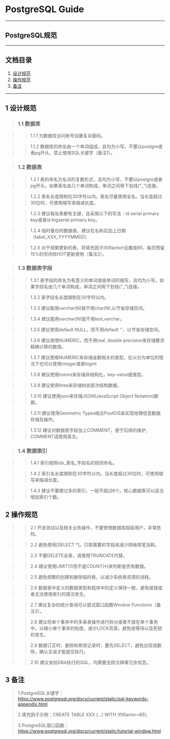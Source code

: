 # PostgreSQL Guide

---	
## PostgreSQL规范

---

## 文档目录
1. [设计规范](#1-设计规范)
2. [操作规范](#2-操作规范)
3. [备注](#3-备注)

---

## 1 设计规范

> ### 1.1 数据库

>> 1.1.1 为数据库访问账号设置复杂密码。

>> 1.1.2 数据库的命名由一个单词组成，且均为小写，不要以postgre或者pg开头，禁止使用SQL关键字（备注1）。


> ### 1.2 数据表

>> 1.2.1 表的命名为名词的复数形式，且均为小写，不要以postgre或者pg开头。如果表名由几个单词构成，单词之间用下划线("_")连接。

>> 1.2.2 表名长度限制在30字符以内。表名尽量使用全名。当长度超过30位时，可使用缩写来缩减长度。

>> 1.2.3 建议每张表都有主键，且采用以下的写法：id serial primary key或者id bigserial primary key。

>> 1.2.4 临时备份的数据表，建议在名称后加上日期（tabel\_XXX_YYYYMMDD）

>> 1.2.5 对于频繁更新的表，将填充因子(fillfactor)设置成85，每页预留15%的空间给HOT更新使用（备注2）。


> ### 1.3 数据表字段

>> 1.3.1 表字段的命名为有意义的单词或是单词的缩写，且均为小写。如果字段名由几个单词构成，单词之间用下划线("_")连接。

>> 1.3.2 表字段名长度限制在30字符以内。

>> 1.3.3 建议能用varchar(N)就不用char(N),以节省存储空间。

>> 1.3.4 建议能用varchar(N)就不用text,varchar。

>> 1.3.5 建议使用default NULL，而不用default ''，以节省存储空间。

>> 1.3.6 建议使用NUMERIC，而不用real, double precision来存储要求精确计算的数值。

>> 1.3.7 建议使用NUMERIC来存储金额相关的类型，在以分为单位的情况下也可以使用integer或者bigint

>> 1.3.8 建议使用hstore来存储非结构化，key-value键值型。

>> 1.3.9 建议使用ltree来存储树状层次结构数据。

>> 1.3.10 建议使用json来存储JSON(JavaScript Object Notation)数据。

>> 1.3.11 建议使用Geometric Types结合PostGIS来实现地理信息数据存储及操作。

>> 1.3.12 建议对数据表字段加上COMMENT，便于后续的维护, COMMENT请使用英文。


> ### 1.4 数据索引
 
>> 1.4.1 索引按照idx_表名_字段名的规则命名。

>> 1.4.2 索引名长度限制在30字符以内。当长度超过30位时，可使用缩写来缩减长度。

>> 1.4.3 建议不要建过多的索引，一般不超过6个。核心数据表可以适当增加索引个数。  



## 2 操作规范

>> 2.1 开发测试以及相关业务操作，不要使用数据库超级用户，非常危险。

>> 2.2 避免使用[SELECT *]，只取需要的字段来减少网络带宽消耗。

>> 2.3 不要DELETE全表，请使用TRUNCATE代替。

>> 2.4 建议使用LIMIT(1)而不是COUNT(*)来判断是否有数据。

>> 2.5 避免频繁的创建和删除临时表，以减少系统表资源的消耗。

>> 2.6 数据表中定义的数据类型和程序中的定义保持一致，避免报错或者无法使用索引的情况发生。

>> 2.7 建议复杂的统计查询可以尝试窗口函数Window Functions（备注3）。

>> 2.8 建议将单个事务中的多条表操作进行拆分或者不放在单个事务中，以缩小单个事务的粒度，减少LOCK资源，避免锁等待以及死锁的发生。

>> 2.9 数据订正时，删除和修改记录时，要先SELECT，避免出现误删除，确认无误才能提交执行。

>> 2.10 建议发给DBA执行的SQL，均需要去除注释等冗余信息。  


## 3 备注

> 1.PostgreSQL关键字：https://www.postgresql.org/docs/current/static/sql-keywords-appendix.html

> 2.填充因子示例：CREATE TABLE XXX (...) WITH (fillfactor=85);

> 3.PostgreSQL窗口函数：https://www.postgresql.org/docs/current/static/tutorial-window.html



